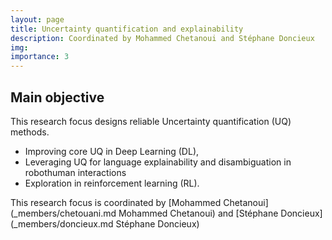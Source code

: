 ```yaml
---
layout: page
title: Uncertainty quantification and explainability
description: Coordinated by Mohammed Chetanoui and Stéphane Doncieux
img:
importance: 3
---
```


## Main objective

This research focus designs reliable Uncertainty quantification (UQ) methods.

- Improving core UQ in Deep Learning (DL),
- Leveraging UQ for language explainability and disambiguation in robothuman interactions
- Exploration in reinforcement learning (RL).

This research focus is coordinated by [Mohammed Chetanoui](\_members/chetouani.md Mohammed Chetanoui) and [Stéphane Doncieux](\_members/doncieux.md Stéphane Doncieux)
